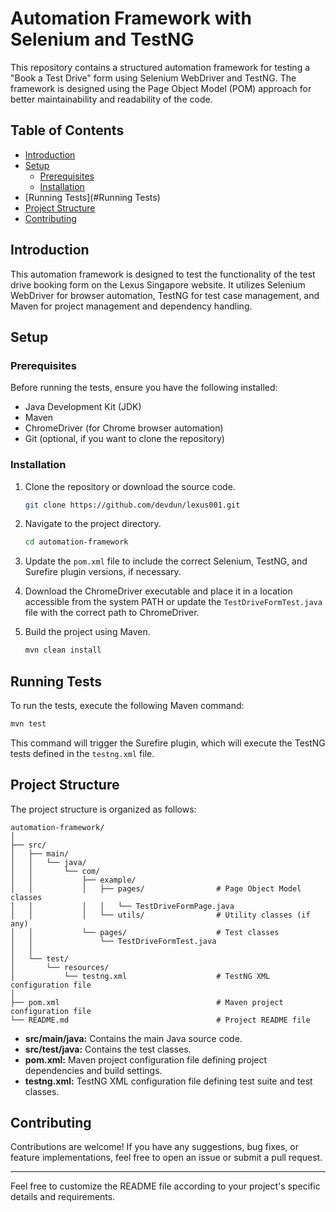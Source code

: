 # Automation Framework with Selenium and TestNG

This repository contains a structured automation framework for testing a "Book a Test Drive" form using Selenium WebDriver and TestNG. The framework is designed using the Page Object Model (POM) approach for better maintainability and readability of the code.

## Table of Contents

- [Introduction](#introduction)
- [Setup](#setup)
    - [Prerequisites](#prerequisites)
    - [Installation](#installation)
- [Running Tests](#Running Tests)
- [Project Structure](#project-structure)
- [Contributing](#contributing)


## Introduction

This automation framework is designed to test the functionality of the test drive booking form on the Lexus Singapore website. It utilizes Selenium WebDriver for browser automation, TestNG for test case management, and Maven for project management and dependency handling.

## Setup

### Prerequisites

Before running the tests, ensure you have the following installed:

- Java Development Kit (JDK)
- Maven
- ChromeDriver (for Chrome browser automation)
- Git (optional, if you want to clone the repository)

### Installation

1. Clone the repository or download the source code.
   ```bash
   git clone https://github.com/devdun/lexus001.git
   ```

2. Navigate to the project directory.
   ```bash
   cd automation-framework
   ```

3. Update the `pom.xml` file to include the correct Selenium, TestNG, and Surefire plugin versions, if necessary.

4. Download the ChromeDriver executable and place it in a location accessible from the system PATH or update the `TestDriveFormTest.java` file with the correct path to ChromeDriver.

5. Build the project using Maven.
   ```bash
   mvn clean install
   ```

## Running Tests

To run the tests, execute the following Maven command:
```bash
mvn test
```

This command will trigger the Surefire plugin, which will execute the TestNG tests defined in the `testng.xml` file.

## Project Structure

The project structure is organized as follows:

```
automation-framework/
│
├── src/
│   ├── main/
│   │   └── java/
│   │       └── com/
│   │           ├── example/
│   │           │   ├── pages/                # Page Object Model classes
│   │           │   │   └── TestDriveFormPage.java
│   │           │   └── utils/                # Utility classes (if any)
│   │           └── pages/                    # Test classes
│   │               └── TestDriveFormTest.java
│   │
│   └── test/
│       └── resources/
│           └── testng.xml                    # TestNG XML configuration file
│
├── pom.xml                                   # Maven project configuration file
└── README.md                                 # Project README file
```
- **src/main/java:** Contains the main Java source code.
- **src/test/java:** Contains the test classes.
- **pom.xml:** Maven project configuration file defining project dependencies and build settings.
- **testng.xml:** TestNG XML configuration file defining test suite and test classes.

## Contributing

Contributions are welcome! If you have any suggestions, bug fixes, or feature implementations, feel free to open an issue or submit a pull request.


---

Feel free to customize the README file according to your project's specific details and requirements.